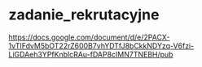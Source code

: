 # zadanie_rekrutacyjne
https://docs.google.com/document/d/e/2PACX-1vTIFdvM5bOT22rZ600B7vhYDTfJ8bCkkNDYzq-V6fzi-LiGDAeh3YPfKnblcRAu-fDAP8cIMN7TNEBH/pub
